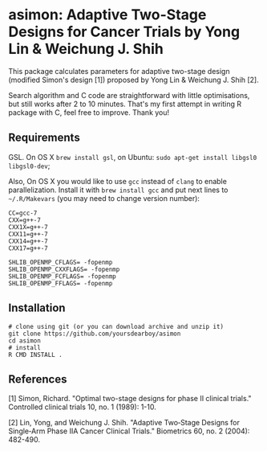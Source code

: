 # asimon: Adaptive Two-Stage Designs for Cancer Trials by Yong Lin & Weichung J. Shih

This package calculates parameters for adaptive two-stage design (modified Simon's design [1]) proposed by Yong Lin & Weichung J. Shih [2].

Search algorithm and C code are straightforward with little optimisations, but still works after 2 to 10 minutes. That's my first attempt in writing R package with C, feel free to improve. Thank you!

## Requirements

GSL. On OS X `brew install gsl`, on Ubuntu: `sudo apt-get install libgsl0 libgsl0-dev`;

Also, On OS X you would like to use `gcc` instead of `clang` to enable parallelization. Install it with `brew install gcc` and put next lines to `~/.R/Makevars` (you may need to change version number):
```
CC=gcc-7
CXX=g++-7
CXX1X=g++-7
CXX11=g++-7
CXX14=g++-7
CXX17=g++-7

SHLIB_OPENMP_CFLAGS= -fopenmp
SHLIB_OPENMP_CXXFLAGS= -fopenmp
SHLIB_OPENMP_FCFLAGS= -fopenmp
SHLIB_OPENMP_FFLAGS= -fopenmp
```

## Installation

```
# clone using git (or you can download archive and unzip it)
git clone https://github.com/yoursdearboy/asimon
cd asimon
# install
R CMD INSTALL .
```


## References

[1] Simon, Richard. "Optimal two-stage designs for phase II clinical trials." Controlled clinical trials 10, no. 1 (1989): 1-10.

[2] Lin, Yong, and Weichung J. Shih. "Adaptive Two‐Stage Designs for Single‐Arm Phase IIA Cancer Clinical Trials." Biometrics 60, no. 2 (2004): 482-490.
